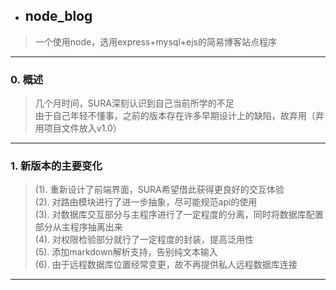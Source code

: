 - ## node_blog
 > 一个使用node，选用express+mysql+ejs的简易博客站点程序
---
### 0. 概述
 > 几个月时间，SURA深刻认识到自己当前所学的不足</br>
 > 由于自己年轻不懂事，之前的版本存在许多早期设计上的缺陷，故弃用（弃用项目文件放入v1.0）
---
### 1. 新版本的主要变化
 > (1). 重新设计了前端界面，SURA希望借此获得更良好的交互体验</br>
 > (2). 对路由模块进行了进一步抽象，尽可能规范api的使用</br>
 > (3). 对数据库交互部分与主程序进行了一定程度的分离，同时将数据库配置部分从主程序抽离出来</br>
 > (4). 对权限检验部分就行了一定程度的封装，提高泛用性</br>
 > (5). 添加markdown解析支持，告别纯文本输入</br>
 > (6). 由于远程数据库位置经常变更，故不再提供私人远程数据库连接</br>
---